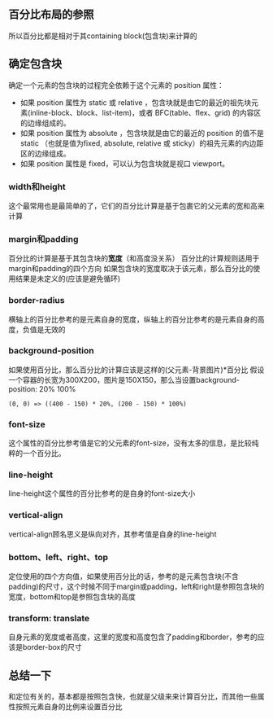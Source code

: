 ## 百分比布局的参照

所以百分比都是相对于其containing block(包含块)来计算的

## 确定包含块

确定一个元素的包含块的过程完全依赖于这个元素的 position 属性：

- 如果 position 属性为 static 或 relative ，包含块就是由它的最近的祖先块元素(inline-block、block、list-item)，或者 BFC(table、flex、grid) 的内容区的边缘组成的。
- 如果 position 属性为 absolute ，包含块就是由它的最近的 position 的值不是 static （也就是值为fixed, absolute, relative 或 sticky）的祖先元素的内边距区的边缘组成。
- 如果 position 属性是 fixed，可以认为包含块就是视口 viewport。


### width和height

这个最常用也是最简单的了，它们的百分比计算是基于包裹它的父元素的宽和高来计算



### margin和padding

百分比的计算是基于其包含块的**宽度**（和高度没关系）
百分比的计算规则适用于margin和padding的四个方向
如果包含块的宽度取决于该元素，那么百分比的使用结果是未定义的(应该是避免循环)

### border-radius

横轴上的百分比参考的是元素自身的宽度，纵轴上的百分比参考的是元素自身的高度，负值是无效的

### background-position

如果使用百分比，那么百分比的计算应该是这样的(父元素-背景图片)*百分比
假设一个容器的长宽为300X200，图片是150X150，那么当设置background-position: 20% 100%
```tsx
(0, 0) => ((400 - 150) * 20%, (200 - 150) * 100%)
```

### font-size

这个属性的百分比参考值是它的父元素的font-size，没有太多的信息，是比较纯粹的一个百分比。

### line-height

line-height这个属性的百分比参考的是自身的font-size大小


### vertical-align

vertical-align顾名思义是纵向对齐，其参考值是自身的line-height

### bottom、left、right、top

定位使用的四个方向值，如果使用百分比的话，参考的是元素包含块(不含padding)的尺寸，这个时候不同于margin或padding，left和right是参照包含块的宽度，bottom和top是参照包含块的高度

### transform: translate

自身元素的宽度或者高度，这里的宽度和高度包含了padding和border，参考的应该是border-box的尺寸

## 总结一下

和定位有关的，基本都是按照包含快，也就是父级来来计算百分比，而其他一些属性按照元素自身的比例来设置百分比
